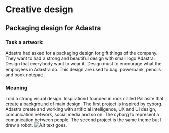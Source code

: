 # Creative design
## Packaging design for Adastra
### Task a artwork
Adastra had asked for a packaging design for gift things of the company. They want to had a strong and beautiful design with small logo Adastra. Design that everybody want to wear it. Design must to encourage what the employees in Adastra do. This design are used to bag, powerbank, pencils and book notepad.
### Meaning
I did a strong visual design. Inspiration I founded in rock called Pallasite that create a background of main design. The first project is inspired by cyborg. Adastra create and working with artificial intelligence, UX and UI design, comunication network, social media and so on. The cyborg to represent a comunication between people. The second project is the same theme but I drew a robot.
<img alt = "Alt text goes." src= "cup:head.jpg"> 
